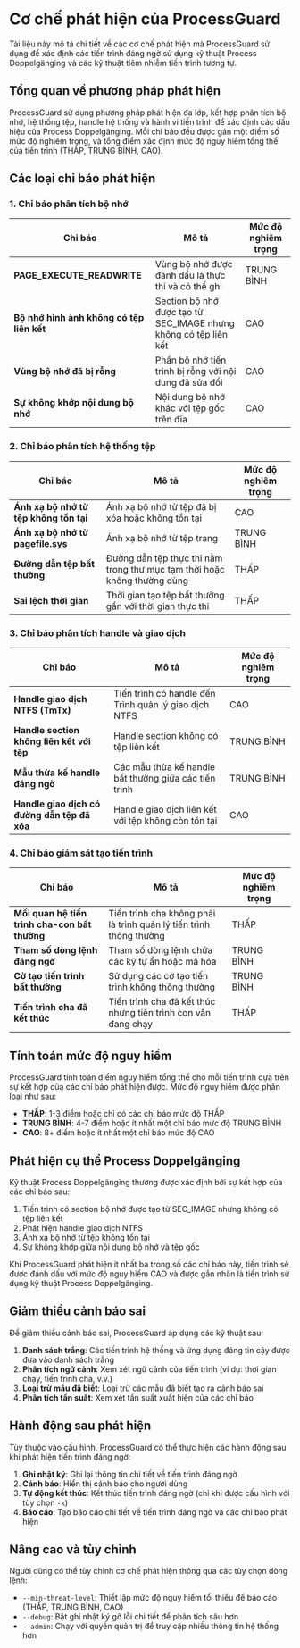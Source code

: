 # Cơ chế phát hiện của ProcessGuard

Tài liệu này mô tả chi tiết về các cơ chế phát hiện mà ProcessGuard sử dụng để xác định các tiến trình đáng ngờ sử dụng kỹ thuật Process Doppelgänging và các kỹ thuật tiêm nhiễm tiến trình tương tự.

## Tổng quan về phương pháp phát hiện

ProcessGuard sử dụng phương pháp phát hiện đa lớp, kết hợp phân tích bộ nhớ, hệ thống tệp, handle hệ thống và hành vi tiến trình để xác định các dấu hiệu của Process Doppelgänging. Mỗi chỉ báo đều được gán một điểm số mức độ nghiêm trọng, và tổng điểm xác định mức độ nguy hiểm tổng thể của tiến trình (THẤP, TRUNG BÌNH, CAO).

## Các loại chỉ báo phát hiện

### 1. Chỉ báo phân tích bộ nhớ

| Chỉ báo | Mô tả | Mức độ nghiêm trọng |
|---------|-------|-------------------|
| **PAGE_EXECUTE_READWRITE** | Vùng bộ nhớ được đánh dấu là thực thi và có thể ghi | TRUNG BÌNH |
| **Bộ nhớ hình ảnh không có tệp liên kết** | Section bộ nhớ được tạo từ SEC_IMAGE nhưng không có tệp liên kết | CAO |
| **Vùng bộ nhớ đã bị rỗng** | Phần bộ nhớ tiến trình bị rỗng với nội dung đã sửa đổi | CAO |
| **Sự không khớp nội dung bộ nhớ** | Nội dung bộ nhớ khác với tệp gốc trên đĩa | CAO |

### 2. Chỉ báo phân tích hệ thống tệp

| Chỉ báo | Mô tả | Mức độ nghiêm trọng |
|---------|-------|-------------------|
| **Ánh xạ bộ nhớ từ tệp không tồn tại** | Ánh xạ bộ nhớ từ tệp đã bị xóa hoặc không tồn tại | CAO |
| **Ánh xạ bộ nhớ từ pagefile.sys** | Ánh xạ bộ nhớ từ tệp trang | TRUNG BÌNH |
| **Đường dẫn tệp bất thường** | Đường dẫn tệp thực thi nằm trong thư mục tạm thời hoặc không thường dùng | THẤP |
| **Sai lệch thời gian** | Thời gian tạo tệp bất thường gần với thời gian thực thi | THẤP |

### 3. Chỉ báo phân tích handle và giao dịch

| Chỉ báo | Mô tả | Mức độ nghiêm trọng |
|---------|-------|-------------------|
| **Handle giao dịch NTFS (TmTx)** | Tiến trình có handle đến Trình quản lý giao dịch NTFS | CAO |
| **Handle section không liên kết với tệp** | Handle section không có tệp liên kết | TRUNG BÌNH |
| **Mẫu thừa kế handle đáng ngờ** | Các mẫu thừa kế handle bất thường giữa các tiến trình | TRUNG BÌNH |
| **Handle giao dịch có đường dẫn tệp đã xóa** | Handle giao dịch liên kết với tệp không còn tồn tại | CAO |

### 4. Chỉ báo giám sát tạo tiến trình

| Chỉ báo | Mô tả | Mức độ nghiêm trọng |
|---------|-------|-------------------|
| **Mối quan hệ tiến trình cha-con bất thường** | Tiến trình cha không phải là trình quản lý tiến trình thông thường | THẤP |
| **Tham số dòng lệnh đáng ngờ** | Tham số dòng lệnh chứa các ký tự ẩn hoặc mã hóa | TRUNG BÌNH |
| **Cờ tạo tiến trình bất thường** | Sử dụng các cờ tạo tiến trình không thông thường | TRUNG BÌNH |
| **Tiến trình cha đã kết thúc** | Tiến trình cha đã kết thúc nhưng tiến trình con vẫn đang chạy | THẤP |

## Tính toán mức độ nguy hiểm

ProcessGuard tính toán điểm nguy hiểm tổng thể cho mỗi tiến trình dựa trên sự kết hợp của các chỉ báo phát hiện được. Mức độ nguy hiểm được phân loại như sau:

- **THẤP**: 1-3 điểm hoặc chỉ có các chỉ báo mức độ THẤP
- **TRUNG BÌNH**: 4-7 điểm hoặc ít nhất một chỉ báo mức độ TRUNG BÌNH
- **CAO**: 8+ điểm hoặc ít nhất một chỉ báo mức độ CAO

## Phát hiện cụ thể Process Doppelgänging

Kỹ thuật Process Doppelgänging thường được xác định bởi sự kết hợp của các chỉ báo sau:

1. Tiến trình có section bộ nhớ được tạo từ SEC_IMAGE nhưng không có tệp liên kết
2. Phát hiện handle giao dịch NTFS
3. Ánh xạ bộ nhớ từ tệp không tồn tại
4. Sự không khớp giữa nội dung bộ nhớ và tệp gốc

Khi ProcessGuard phát hiện ít nhất ba trong số các chỉ báo này, tiến trình sẽ được đánh dấu với mức độ nguy hiểm CAO và được gắn nhãn là tiến trình sử dụng kỹ thuật Process Doppelgänging.

## Giảm thiểu cảnh báo sai

Để giảm thiểu cảnh báo sai, ProcessGuard áp dụng các kỹ thuật sau:

1. **Danh sách trắng**: Các tiến trình hệ thống và ứng dụng đáng tin cậy được đưa vào danh sách trắng
2. **Phân tích ngữ cảnh**: Xem xét ngữ cảnh của tiến trình (ví dụ: thời gian chạy, tiến trình cha, v.v.)
3. **Loại trừ mẫu đã biết**: Loại trừ các mẫu đã biết tạo ra cảnh báo sai
4. **Phân tích tần suất**: Xem xét tần suất xuất hiện của các chỉ báo

## Hành động sau phát hiện

Tùy thuộc vào cấu hình, ProcessGuard có thể thực hiện các hành động sau khi phát hiện tiến trình đáng ngờ:

1. **Ghi nhật ký**: Ghi lại thông tin chi tiết về tiến trình đáng ngờ
2. **Cảnh báo**: Hiển thị cảnh báo cho người dùng
3. **Tự động kết thúc**: Kết thúc tiến trình đáng ngờ (chỉ khi được cấu hình với tùy chọn `-k`)
4. **Báo cáo**: Tạo báo cáo chi tiết về tiến trình đáng ngờ và các chỉ báo phát hiện

## Nâng cao và tùy chỉnh

Người dùng có thể tùy chỉnh cơ chế phát hiện thông qua các tùy chọn dòng lệnh:

- `--min-threat-level`: Thiết lập mức độ nguy hiểm tối thiểu để báo cáo (THẤP, TRUNG BÌNH, CAO)
- `--debug`: Bật ghi nhật ký gỡ lỗi chi tiết để phân tích sâu hơn
- `--admin`: Chạy với quyền quản trị để truy cập nhiều thông tin hệ thống hơn
